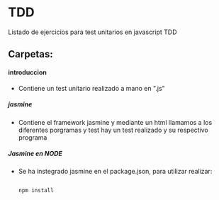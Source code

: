 # TDD

Listado de ejercicios para test unitarios en javascript TDD  

## Carpetas: ##

#### introduccion

* Contiene un test unitario realizado a mano en ".js"  

##### jasmine

* Contiene el framework jasmine y mediante un html llamamos a los diferentes porgramas y test hay un test realizado
y su respectivo programa

##### Jasmine en NODE

* Se ha instegrado jasmine en el package.json, para utilizar realizar:

  ~~~

  npm install

  ~~~
  

